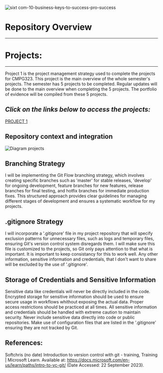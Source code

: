 ![sixt com-10-business-keys-to-success-pro-success](https://github.com/WillemHeyneke/CMPG323-Overview-13156446/assets/145063933/eec69bb4-8f12-48df-91df-3b9c13391151)
# **Repository Overview**
---
# **Projects:**
---
Project 1 is the project management strategy used to complete the projects for CMPG323.
This project is the main overview of the whole semester's projects. The semester has 5 projects to be completed.
Regular updates will be done to the main overview when completing the 5 projects. 
The portfolio of evidence will be compiled from these 5 projects.
## _Click on the links below to access the projects:_
<a href = "https://github.com/users/WillemHeyneke/projects/3"> PROJECT 1 </a>


## **Repository context and integration**

![Diagram projects](https://github.com/WillemHeyneke/CMPG323-Overview-13156446/assets/145063933/0db920a2-67df-4c37-9f29-705627da60fb)

## **Branching Strategy**
I will be implementing the Git Flow branching strategy, which involves creating specific branches such as 'master' for stable releases, 'develop' for ongoing development, feature branches for new features, release branches for final testing, and hotfix branches for immediate production fixes. This structured approach provides clear guidelines for managing different stages of development and ensures a systematic workflow for my projects.

## **.gitignore Strategy**
I will incorporate a '.gitignore' file in my project repository that will specify exclusion patterns for unnecessary files, such as logs and temporary files, ensuring Git's version control system disregards them. I will make sure this file is customized to the projects, so Git only pays attention to that what is important. It is important to keep consistancy for this to work well. Any other information, sensitive information and credentials, that I don't want to share will be excluded by the use of '.gitignore'.

## **Storage of Credentials and Sensitive Information**
Sensitive data like credentials will never be directly included in the code. Encrypted storage for sensitive information should be used to ensure secure usage in workflows whithout exposing the actual data. Proper access restrictions should be practiced at all times. All sensitive information and credentials should be handled with extreme caution to maintain security. Never include sensitive data directly into code or public repositories. Make use of configuration files that are listed in the '.gitignore' ensuring they are not tracked by Git.

## **References:**
Softchris (no date) Introduction to version control with git - training, Training | Microsoft Learn. 
Available at: https://docs.microsoft.com/en-us/learn/paths/intro-to-vc-git/ (Date Accessed: 22 September 2023).
